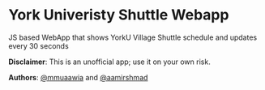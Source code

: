 # York Univeristy Shuttle Webapp
JS based WebApp that shows YorkU Village Shuttle schedule and updates every 30 seconds

**Disclaimer**: This is an unofficial app; use it on your own risk.

**Authors**: [@mmuaawia](https://github.com/mmuaawia) and [@aamirshmad](https://github.com/aamirsahmad)
